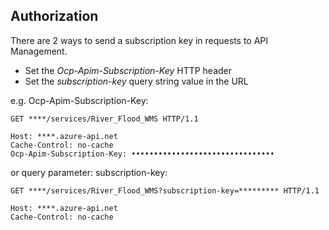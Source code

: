 ## Authorization
There are 2 ways to send a subscription key in requests to API Management.

* Set the *Ocp-Apim-Subscription-Key* HTTP header
* Set the *subscription-key* query string value in the URL


e.g. 
Ocp-Apim-Subscription-Key: <your subscription key>


```
GET ****/services/River_Flood_WMS HTTP/1.1

Host: ****.azure-api.net
Cache-Control: no-cache
Ocp-Apim-Subscription-Key: ••••••••••••••••••••••••••••••••
```

or query parameter: subscription-key: <your subscription key>
```
GET ****/services/River_Flood_WMS?subscription-key=********* HTTP/1.1

Host: ****.azure-api.net
Cache-Control: no-cache
```

